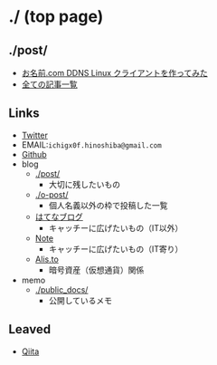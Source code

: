 ./ (top page)
===

## ./post/

* [お名前.com DDNS Linux クライアントを作ってみた](./post/onamaeddnsclient/README.md)
* [全ての記事一覧](./post/README.md)

## Links

* [Twitter](https://twitter.com/hinoshiba)
* EMAIL:`ichigx0f.hinoshiba@gmail.com`
* [Github](https://github.com/hinoshiba)
* blog
	* [./post/](./post/README.md)
		* 大切に残したいもの
	* [./o-post/](./o-post/README.md)
		* 個人名義以外の枠で投稿した一覧
	* [はてなブログ](https://hinoshiba.hatenablog.com/)
		* キャッチーに広げたいもの（IT以外）
	* [Note](https://note.com/hinoshiba)
		* キャッチーに広げたいもの（IT寄り）
	* [Alis.to](https://alis.to/users/hinoshiba)
		* 暗号資産（仮想通貨）関係
* memo
	* [./public_docs/](./public_docs/)
		* 公開しているメモ

## Leaved
* [Qiita](https://github.com/hinoshiba/qiita)
